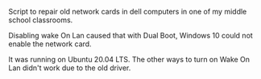 Script to repair old network cards in dell computers in one of my middle school classrooms.

Disabling wake On Lan caused that with Dual Boot, Windows 10 could not enable the network card.

It was running on Ubuntu 20.04 LTS. The other ways to turn on Wake On Lan didn't work due to the old driver.
